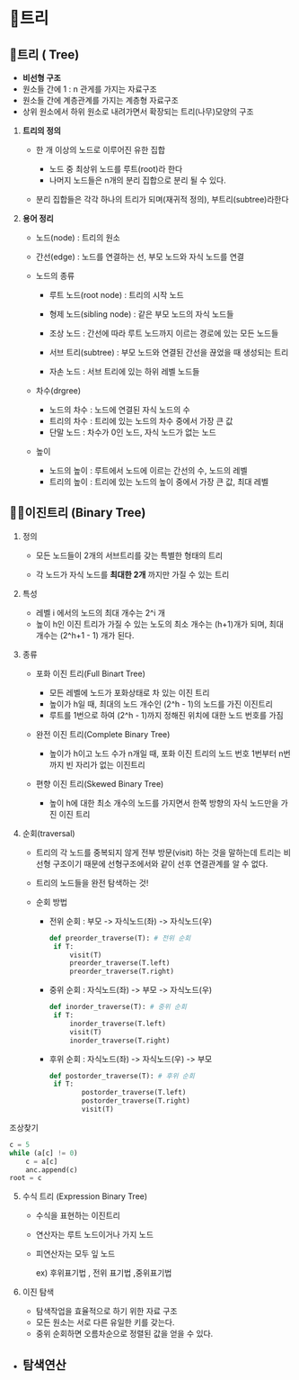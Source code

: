 # 🌲트리



## 🌳트리 ( Tree)

- **비선형 구조**
- 원소들 간에 1 : n 관게를 가지는 자료구조
- 원소들 간에 계층관계를 가지는 계층형 자료구조
- 상위 원소에서 하위 원소로 내려가면서 확장되는 트리(나무)모양의 구조



1. **트리의 정의**

   - 한 개 이상의 노드로 이루어진 유한 집합
     - 노드 중 최상위 노드를 루트(root)라 한다
     - 나머지 노드들은 n개의 분리 집합으로 분리 될 수 있다.

   - 분리 집합들은 각각 하나의 트리가 되며(재귀적 정의), 부트리(subtree)라한다



2. **용어 정리**

   - 노드(node) : 트리의 원소
   - 간선(edge) : 노드를 연결하는 선, 부모 노드와 자식 노드를 연결

   - 노드의 종류

     - 루트 노드(root node) : 트리의 시작 노드

     - 형제 노드(sibling node) : 같은 부모 노드의 자식 노드들

     - 조상 노드 : 간선에 따라 루트 노드까지 이르는 경로에 있는 모든 노드들

     - 서브 트리(subtree) : 부모 노드와 연결된 간선을 끊었을 때 생성되는 트리

     - 자손 노드 : 서브 트리에 있는 하위 레벨 노드들

   - 차수(drgree) 

     - 노드의 차수 : 노드에 연결된 자식 노드의 수
     - 트리의 차수 : 트리에 있는 노드의 차수 중에서 가장 큰 값
     - 단말 노드 : 차수가 0인 노드, 자식 노드가 없는 노드

   - 높이

     - 노드의 높이 : 루트에서 노드에 이르는 간선의 수, 노드의 레벨
     - 트리의 높이 : 트리에 있는 노드의 높이 중에서 가장 큰 값, 최대 레벨

   

   

## 🌳🌳이진트리 (Binary Tree)

1. 정의

   - 모든 노드들이 2개의 서브트리를 갖는 특별한 형태의 트리

   - 각 노드가 자식 노드를 **최대한 2개** 까지만 가질 수 있는 트리

2. 특성
   - 레벨 i 에서의 노드의 최대 개수는 2^i 개
   - 높이 h인 이진 트리가 가질 수 있는 노도의 최소 개수는 (h+1)개가 되며,
     최대 개수는 (2^h+1 - 1) 개가 된다.



3. 종류

   - 포화 이진 트리(Full Binart Tree)
     - 모든 레벨에 노드가 포화상태로 차 있는 이진 트리
     - 높이가 h일 때, 최대의 노드 개수인 (2^h - 1)의 노드를 가진 이진트리
     - 루트를 1번으로 하여 (2^h - 1)까지 정해진 위치에 대한 노드 번호를 가짐

   

   - 완전 이진 트리(Complete Binary Tree)

     - 높이가 h이고 노드 수가 n개일 때, 포화 이진 트리의 노드 번호 1번부터 n번까지
       빈 자리가 없는 이진트리

     

   - 편향 이진 트리(Skewed Binary Tree)

     - 높이 h에 대한 최소 개수의 노드를 가지면서 한쪽 방향의 자식 노드만을 가진
       이진 트리

       

4. 순회(traversal)

   - 트리의 각 노드를 중복되지 않게 전부 방문(visit) 하는 것을 말하는데 트리는 비 선형
     구조이기 때문에 선형구조에서와 같이 선후 연결관계를 알 수 없다.

   - 트리의 노드들을 완전 탐색하는 것!

   - 순회 방법

     - 전위 순회 : 부모 -> 자식노드(좌) -> 자식노드(우)

       ```python
       def preorder_traverse(T): # 전위 순회
       	if T:
       		visit(T)
       		preorder_traverse(T.left)
       		preorder_traverse(T.right)
       ```

     - 중위 순회 : 자식노드(좌) -> 부모 -> 자식노드(우)

       ```python
       def inorder_traverse(T): # 중위 순회
       	if T:
       		inorder_traverse(T.left)
       		visit(T)
       		inorder_traverse(T.right)
       ```

     - 후위 순회 : 자식노드(좌) -> 자식노드(우) -> 부모

       ```python
       def postorder_traverse(T): # 후위 순회
       	if T:
               postorder_traverse(T.left)
               postorder_traverse(T.right)
               visit(T)
       ```

       

조상찾기

```python
c = 5
while (a[c] != 0)
	c = a[c]
	anc.append(c)
root = c
```





5. 수식 트리 (Expression Binary Tree)

   - 수식을 표현하는 이진트리

   - 연산자는 루트 노드이거나 가지 노드

   - 피연산자는 모두 잎 노드

     ex) 후위표기법 , 전위 표기법 ,중위표기법

   



6. 이진 탐색
   - 탐색작업을 효율적으로 하기 위한 자료 구조
   - 모든 원소는 서로 다른 유일한 키를 갖는다.
   - 중위 순회하면 오름차순으로 정렬된 값을 얻을 수 있다.

- 탐색연산
  - 
